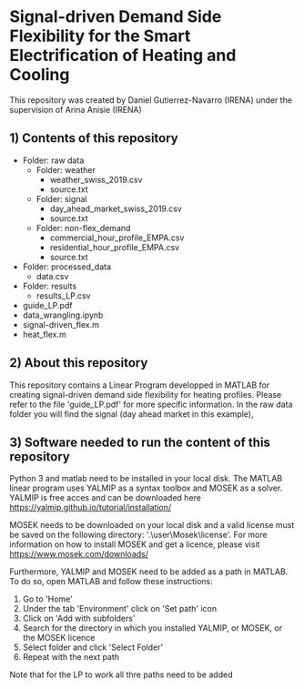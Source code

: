 # Signal-driven Demand Side Flexibility for the Smart Electrification of Heating and Cooling
This repository was created by Daniel Gutierrez-Navarro (IRENA) under the supervision of Arina Anisie (IRENA)


## 1) Contents of this repository
- Folder: raw data
    - Folder: weather
        - weather_swiss_2019.csv
        - source.txt
    - Folder: signal
        - day_ahead_market_swiss_2019.csv
        - source.txt
    - Folder: non-flex_demand
        - commercial_hour_profile_EMPA.csv
        - residential_hour_profile_EMPA.csv
        - source.txt
- Folder: processed_data  
    - data.csv
- Folder: results
    - results_LP.csv  
- guide_LP.pdf
- data_wrangling.ipynb
- signal-driven_flex.m
- heat_flex.m

## 2) About this repository
This repository contains a Linear Program developped in MATLAB for creating signal-driven demand side flexibility for heating profiles. Please refer to the file 'guide_LP.pdf' for more specific information. In the raw data folder you will find the signal (day ahead market in this example), 

## 3) Software needed to run the content of this repository
Python 3 and matlab need to be installed in your local disk. The MATLAB linear program uses YALMIP as a syntax toolbox and MOSEK as a solver. YALMIP is free acces and can be downloaded here https://yalmip.github.io/tutorial/installation/

MOSEK needs to be downloaded on your local disk and a valid license must be saved on the following directory: '.\user\Mosek\license'. For more information on how to install MOSEK and get a licence, please visit https://www.mosek.com/downloads/

Furthermore, YALMIP and MOSEK need to be added as a path in MATLAB. To do so, open MATLAB and follow these instructions:
1) Go to 'Home'
2) Under the tab 'Environment' click on 'Set path' icon
3) Click on 'Add with subfolders'
4) Search for the directory in which you installed YALMIP, or MOSEK, or the MOSEK licence
5) Select folder and click 'Select Folder'
6) Repeat with the next path

Note that for the LP to work all thre paths need to be added
